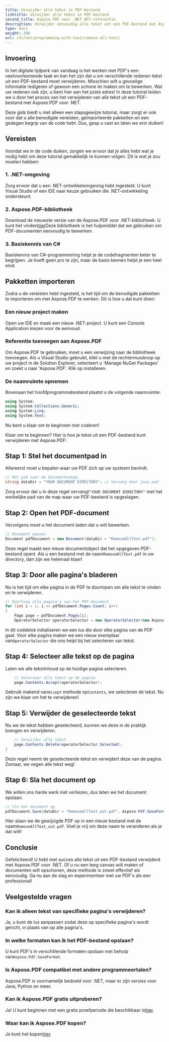 ```yaml
---
title: Verwijder alle tekst in PDF-bestand
linktitle: Verwijder alle tekst in PDF-bestand
second_title: Aspose.PDF voor .NET API-referentie
description: Verwijder eenvoudig alle tekst uit een PDF-bestand met Aspose.PDF voor .NET en onze stapsgewijze handleiding.
type: docs
weight: 280
url: /nl/net/programming-with-text/remove-all-text/
---
```

## Invoering

In het digitale tijdperk van vandaag is het werken met PDF's een veelvoorkomende taak en kan het zijn dat u om verschillende redenen tekst uit een PDF-bestand moet verwijderen. Misschien wilt u gevoelige informatie redigeren of gewoon een schone lei maken om te bewerken. Wat uw redenen ook zijn, u bent hier aan het juiste adres! In deze tutorial leiden we u door het proces van het verwijderen van alle tekst uit een PDF-bestand met Aspose.PDF voor .NET. 

Deze gids biedt u niet alleen een stapsgewijze tutorial, maar zorgt er ook voor dat u alle benodigde vereisten, geïmporteerde pakketten en een gedegen begrip van de code hebt. Dus, gesp u vast en laten we erin duiken!

## Vereisten

Voordat we in de code duiken, zorgen we ervoor dat je alles hebt wat je nodig hebt om deze tutorial gemakkelijk te kunnen volgen. Dit is wat je zou moeten hebben:

### 1. .NET-omgeving  
Zorg ervoor dat u een .NET-ontwikkelomgeving hebt ingesteld. U kunt Visual Studio of een IDE naar keuze gebruiken die .NET-ontwikkeling ondersteunt.

### 2. Aspose.PDF-bibliotheek  
 Download de nieuwste versie van de Aspose.PDF voor .NET-bibliotheek. U kunt het vinden[hier](https://releases.aspose.com/pdf/net/)Deze bibliotheek is het hulpmiddel dat we gebruiken om PDF-documenten eenvoudig te bewerken.

### 3. Basiskennis van C#  
Basiskennis van C#-programmering helpt je de codefragmenten beter te begrijpen. Je hoeft geen pro te zijn, maar de basis kennen helpt je een heel eind.

## Pakketten importeren

Zodra u de vereisten hebt ingesteld, is het tijd om de benodigde pakketten te importeren om met Aspose.PDF te werken. Dit is hoe u dat kunt doen:

### Een nieuw project maken  
Open uw IDE en maak een nieuw .NET-project. U kunt een Console Application kiezen voor de eenvoud.

### Referentie toevoegen aan Aspose.PDF  
Om Aspose.PDF te gebruiken, moet u een verwijzing naar de bibliotheek toevoegen. Als u Visual Studio gebruikt, klikt u met de rechtermuisknop op uw project in de Solution Explorer, selecteert u 'Manage NuGet Packages' en zoekt u naar 'Aspose.PDF'. Klik op installeren.

### De naamruimte opnemen  
Bovenaan het hoofdprogrammabestand plaatst u de volgende naamruimte:

```csharp
using System;
using System.Collections.Generic;
using System.Linq;
using System.Text;
```

Nu bent u klaar om te beginnen met coderen!

Klaar om te beginnen? Hier is hoe je tekst uit een PDF-bestand kunt verwijderen met Aspose.PDF:

## Stap 1: Stel het documentpad in

Allereerst moet u bepalen waar uw PDF zich op uw systeem bevindt.  

```csharp
// Het pad naar de documentenmap.
string dataDir = "YOUR DOCUMENT DIRECTORY"; // Vervang door jouw pad
```

 Zorg ervoor dat u in deze regel vervangt`"YOUR DOCUMENT DIRECTORY"` met het werkelijke pad van de map waar uw PDF-bestand is opgeslagen.

## Stap 2: Open het PDF-document

Vervolgens moet u het document laden dat u wilt bewerken.

```csharp
// Document openen
Document pdfDocument = new Document(dataDir + "RemoveAllText.pdf");
```

Deze regel maakt een nieuw documentobject dat het opgegeven PDF-bestand opent. Als u een bestand met de naam`RemoveAllText.pdf` in uw directory, dan zijn we helemaal klaar!

## Stap 3: Door alle pagina's bladeren

Nu is het tijd om elke pagina in de PDF te doorlopen om alle tekst te vinden en te verwijderen.

```csharp
// Doorloop alle pagina's van het PDF-document
for (int i = 1; i <= pdfDocument.Pages.Count; i++)
{
    Page page = pdfDocument.Pages[i];
    OperatorSelector operatorSelector = new OperatorSelector(new Aspose.Pdf.Operators.TextShowOperator());
```

 In dit codeblok initialiseren we een lus die door elke pagina van de PDF gaat. Voor elke pagina maken we een nieuw exemplaar van`OperatorSelector` die ons helpt bij het selecteren van tekst.

## Stap 4: Selecteer alle tekst op de pagina

Laten we alle tekstinhoud op de huidige pagina selecteren.

```csharp
    // Selecteer alle tekst op de pagina
    page.Contents.Accept(operatorSelector);
```

 Gebruik makend van`Accept` methode op`Contents`, we selecteren de tekst. Nu zijn we klaar om het te verwijderen!

## Stap 5: Verwijder de geselecteerde tekst

Nu we de tekst hebben geselecteerd, kunnen we deze in de praktijk brengen en verwijderen.

```csharp
    // Verwijder alle tekst
    page.Contents.Delete(operatorSelector.Selected);
}
```

Deze regel neemt de geselecteerde tekst en verwijdert deze van de pagina. Zomaar, we vegen alle tekst weg!

## Stap 6: Sla het document op

We willen ons harde werk niet verliezen, dus laten we het document opslaan. 

```csharp
// Sla het document op
pdfDocument.Save(dataDir + "RemoveAllText_out.pdf", Aspose.Pdf.SaveFormat.Pdf);
```

 Hier slaan we de gewijzigde PDF op in een nieuw bestand met de naam`RemoveAllText_out.pdf`. Voel je vrij om deze naam te veranderen als je dat wilt!

## Conclusie

Gefeliciteerd! U hebt met succes alle tekst uit een PDF-bestand verwijderd met Aspose.PDF voor .NET. Of u nu een leeg canvas wilt maken of documenten wilt opschonen, deze methode is zowel effectief als eenvoudig. Ga nu aan de slag en experimenteer met uw PDF's als een professional!

## Veelgestelde vragen

### Kan ik alleen tekst van specifieke pagina's verwijderen?
Ja, u kunt de lus aanpassen zodat deze op specifieke pagina's wordt gericht, in plaats van op alle pagina's.

### In welke formaten kan ik het PDF-bestand opslaan?
 U kunt PDF's in verschillende formaten opslaan met behulp van`Aspose.Pdf.SaveFormat`.

### Is Aspose.PDF compatibel met andere programmeertalen?
Aspose.PDF is voornamelijk bedoeld voor .NET, maar er zijn versies voor Java, Python en meer.

### Kan ik Aspose.PDF gratis uitproberen?
 Ja! U kunt beginnen met een gratis proefperiode die beschikbaar is[hier](https://releases.aspose.com/).

### Waar kan ik Aspose.PDF kopen?
 Je kunt het kopen[hier](https://purchase.aspose.com/buy).